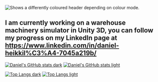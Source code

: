 <picture>
  <source media="(prefers-color-scheme: dark)" srcset="https://github.com/megasloupe/megasloupe/blob/main/header.png">
  <source media="(prefers-color-scheme: light)" srcset="https://github.com/megasloupe/megasloupe/blob/main/header%20white%201.jpg">
  <img alt="Shows a differently coloured header depending on colour mode." src="https://github.com/megasloupe/megasloupe/blob/main/header.png">
</picture>

## I am currently working on a warehouse machinery simulator in Unity 3D, you can follow my progress on my LinkedIn page at https://www.linkedin.com/in/daniel-heikkil%C3%A4-7045a219b/

[![Daniel's GitHub stats dark](https://github-readme-stats.vercel.app/api?username=megasloupe&hide=contribs,prs,issues&show_icons=true&theme=blue-green)](https://github.com/anuraghazra/github-readme-stats#gh-dark-mode-only)
[![Daniel's GitHub stats light](https://github-readme-stats.vercel.app/api?username=megasloupe&hide=contribs,prs,issues&show_icons=true&theme=blue-green&bg_color=45,#FFFFFF,#F6F8FA,#EAEEF2&text_color=#2F97C1)](https://github.com/anuraghazra/github-readme-stats#gh-light-mode-only)

[![Top Langs dark](https://github-readme-stats.vercel.app/api/top-langs/?username=megasloupe&hide=ShaderLab,GLSL,HLSL,GAP&langs_count=4&theme=blue-green)](https://github.com/anuraghazra/github-readme-stats#gh-dark-mode-only)
[![Top Langs light](https://github-readme-stats.vercel.app/api/top-langs/?username=megasloupe&hide=ShaderLab,GLSL,HLSL,GAP&langs_count=4&theme=blue-green&bg_color=45,#FFFFFF,#F6F8FA,#EAEEF2&text_color=#2F97C1)](https://github.com/anuraghazra/github-readme-stats#gh-light-mode-only)

<!--
**megasloupe/megasloupe** is a ✨ _special_ ✨ repository because its `README.md` (this file) appears on your GitHub profile.

Here are some ideas to get you started:

- 🔭 I’m currently working on ...
- 🌱 I’m currently learning ...
- 👯 I’m looking to collaborate on ...
- 🤔 I’m looking for help with ...
- 💬 Ask me about ...
- 📫 How to reach me: ...
- 😄 Pronouns: ...
- ⚡ Fun fact: ...
-->
